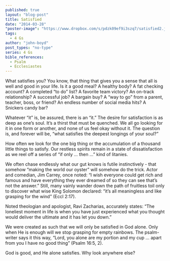 ```yaml
---
published: true
layout: "blog-post"
title: Satisfied
date: "2014-03-28"
"poster-image": "https://www.dropbox.com/s/pdzk09ef9i3szq7/satisfied2.jpg"
tags: 
  - 4 Gs
author: "john-boyd"
post_types: "no-type"
series: 4 Gs
bible_references: 
  - Psalm
  - Ecclesiastes
---
```


What satisfies you?  You know, that thing that gives you a sense that all is well and good in your life.  Is it a good meal?  A healthy body?  A fat checking account?  A completed “to do” list?  A favorite team victory?  An on-track relationship?  A successful job?  A bargain buy?  A “way to go” from a parent, teacher, boss, or friend?  An endless number of social media hits?  A Snickers candy bar?

Whatever “it” is, be assured, there is an “it.”  The desire for satisfaction is as deep as one’s soul.  It’s a thirst that must be quenched.  We all go looking for it in one form or another, and none of us feel okay without it.  The question is, and forever will be, “what satisfies the deepest longings of your soul?”

How often we look for the one big thing or the accumulation of a thousand little things to satisfy.  Our restless spirits remain in a state of dissatisfaction as we reel off a series of “if only … then …” kind of litanies.

We often chase endlessly what our gut knows is futile instinctively - that somehow “making the world our oyster” will somehow do the trick.  Actor and comedian, Jim Carrey, once noted: “I wish everyone could get rich and famous and have everything they ever dreamed of so they can see that’s not the answer.”  Still, many vainly wander down the path of fruitless toil only to discover what wise King Solomon declared: “it’s all meaningless and like grasping for the wind” (Eccl 2:17).

Noted theologian and apologist, Ravi Zacharias, accurately states: “The loneliest moment in life is when you have just experienced what you thought would deliver the ultimate and it has let you down.”

We were created as such that we will only be satisfied in God alone.  Only when He is enough will we stop grasping for empty rainbows.  The psalm-writer says it this way, “Lord, you alone are my portion and my cup … apart from you I have no good thing” (Psalm 16:5, 2). 

God is good, and He alone satisfies.  Why look anywhere else?